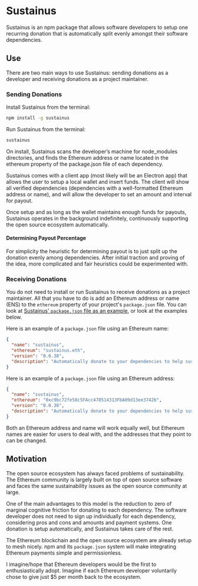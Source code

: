 # Sustainus

Sustainus is an npm package that allows software developers to setup one recurring donation that is automatically split evenly amongst their software dependencies.

## Use

There are two main ways to use Sustainus: sending donations as a developer and receiving donations as a project maintainer.

### Sending Donations

Install Sustainus from the terminal:

```bash
npm install -g sustainus
```

Run Sustainus from the terminal:

```bash
sustainus
```

On install, Sustainus scans the developer’s machine for node_modules directories, and finds the Ethereum address or name located in the ethereum property of the package.json file of each dependency.

Sustainus comes with a client app (most likely will be an Electron app) that allows the user to setup a local wallet and insert funds. The client will show all verified dependencies (dependencies with a well-formatted Ethereum address or name), and will allow the developer to set an amount and interval for payout.

Once setup and as long as the wallet maintains enough funds for payouts, Sustainus operates in the background indefinitely, continuously supporting the open source ecosystem automatically.

#### Determining Payout Percentage

For simplicity the heuristic for determining payout is to just split up the donation evenly among dependencies. After initial traction and proving of the idea, more complicated and fair heuristics could be experimented with.

### Receiving Donations

You do not need to install or run Sustainus to receive donations as a project maintainer. All that you have to do is add an Ethereum address or name (ENS) to the `ethereum` property of your project's `package.json` file. You can look at [Sustainus' `package.json` file as an example](https://github.com/lastmjs/sustainus/blob/master/package.json), or look at the examples below.

Here is an example of a `package.json` file using an Ethereum name:

```json
{
  "name": "sustainus",
  "ethereum": "sustainus.eth",
  "version": "0.0.38",
  "description": "Automatically donate to your dependencies to help sustain us"
}
```

Here is an example of a `package.json` file using an Ethereum address:

```json
{
  "name": "sustainus",
  "ethereum": "0xc9bc72fe58c5FAcc478514313FbA09d13ee3742b",
  "version": "0.0.38",
  "description": "Automatically donate to your dependencies to help sustain us"
}
```

Both an Ethereum address and name will work equally well, but Ethereum names are easier for users to deal with, and the addresses that they point to can be changed.

## Motivation

The open source ecosystem has always faced problems of sustainability. The Ethereum community is largely built on top of open source software and faces the same sustainability issues as the open source community at large.

One of the main advantages to this model is the reduction to zero of marginal cognitive friction for donating to each dependency. The software developer does not need to sign up individually for each dependency, considering pros and cons and amounts and payment systems. One donation is setup automatically, and Sustainus takes care of the rest.

The Ethereum blockchain and the open source ecosystem are already setup to mesh nicely. npm and its `package.json` system will make integrating Ethereum payments simple and permissionless.

I imagine/hope that Ethereum developers would be the first to enthusiastically adopt. Imagine if each Ethereum developer voluntarily chose to give just $5 per month back to the ecosystem.
